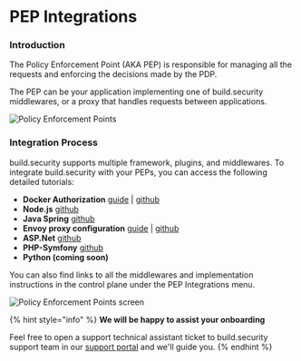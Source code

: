 # PEP Integrations

### Introduction

The Policy Enforcement Point \(AKA PEP\) is responsible for managing all the requests and enforcing the decisions made by the PDP.

The PEP can be your application implementing one of build.security middlewares, or a proxy that handles requests between applications.

![Policy Enforcement Points](https://files.readme.io/89243fe-Policy_Enforcement_Points.jpg)

### Integration Process

build.security supports multiple framework, plugins, and middlewares. To integrate build.security with your PEPs, you can access the following detailed tutorials:

* **Docker Authorization** [guide](docker-authorization-policy.md) \| [github](https://github.com/build-security/pdp-docker-authz)
* **Node.js** [github](https://github.com/build-security/pdp-docker-authz)
* **Java Spring** [github](https://github.com/build-security/opa-java-spring-client/tree/main/example)
* **Envoy proxy configuration** [guide](pep-integrations-1/envoy-proxy-plugin.md) \| [github](https://github.com/build-security/opa-envoy-plugin)
* **ASP.Net** [github](https://github.com/build-security/OPA-AspDotNetCore-Middleware)
* **PHP-Symfony** [github](https://github.com/build-security/opa-symfony-middleware)
* **Python \(coming soon\)**

You can also find links to all the middlewares and implementation instructions in the control plane under the PEP Integrations menu.

![Policy Enforcement Points screen](https://files.readme.io/5a60eac-Screen_Shot_2021-02-16_at_19.33.19.png)

{% hint style="info" %}
**We will be happy to assist your onboarding**

Feel free to open a support technical assistant ticket to build.security support team in our [support portal](https://build-security.atlassian.net/servicedesk/customer/user/login?destination=portals) and we'll guide you.
{% endhint %}

